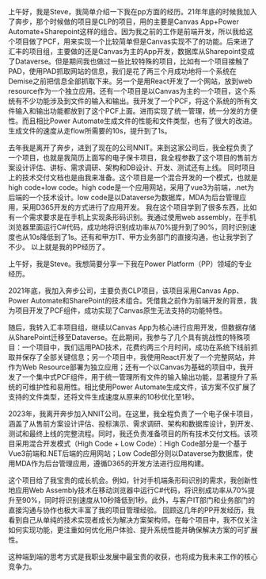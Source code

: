 上午好，我是Steve，我简单介绍一下我在pp方面的经历。21年年底的时候我加入了奔步，那个时候做的项目是CLP的项目，用的主要是Canvas App+Power Automate+Sharepoint这样的组合。因为我之前的工作是前端开发，所以我给这个项目做了PCF，用来实现一个比较简单但是Canvas实现不了的功能。后来进了汇丰的项目组，主要做的还是Canvas为主的App开发，数据库从Sharepoint变成了Dataverse。但是期间我也做过一些比较特殊的项目，比如有一个项目接触了PAD，使用PAD抓取网站的信息，我们是花了两三个月成功地将一个系统在Demise之前把信息全部抓取下来。另一个是用React开发了一个网站，放到web resource作为一个独立应用。还有一个项目是以Canvas为主的一个项目，这个系统有不少功能涉及到文件的输入和输出。我开发了一个PCF，将这个系统的所有文件输入和输出功能都放到了这个PCF上面。进而实现了统一管理，统一分发的方便性。而且相比Power Automate生成文件的性能和文件类型，也有了很大的改进。生成文件的速度从走flow所需要的10s，提升到了1s。

去年我是离开了奔步，进到了现在的公司NNIT。来到这家公司后，我全程负责了一个项目，也就是我简历上面写的电子保卡项目，我全程参数了这个项目的售前方案设计评估、讲标、需求调研、架构和DB设计、开发、测试还有上线。 同时项目上的技术交付文档也是由我来准备。这个项目是一个混合开发的一个模式，也就是high code+low code。high code是一个应用网站，采用了vue3为前端，.net为后端的一个技术设计。low code是以Dataverse为数据库，MDA为后台管理应用，采用D365开发的方式进行了应用开发。 我在这个项目学到了很多东西，比如有一个需求要求是在手机上实现条形码识别。我通过使用web assembly，在手机浏览器里面运行C#代码，成功地将识别成功率从70%提升到了90%，同时识别速度也从10s降低到了1s。还有和甲方IT、甲方业务部门的直接沟通，也让我学到了不少。
以上就是我的PP经历了。




上午好，我是Steve。我想简要分享一下我在Power Platform（PP）领域的专业经历。

2021年底，我加入奔步公司，主要负责CLP项目，该项目采用Canvas App、Power Automate和SharePoint的技术组合。凭借我之前作为前端开发的背景，我为项目开发了PCF组件，成功实现了Canvas原生无法支持的功能特性。

随后，我转入汇丰项目组，继续以Canvas App为核心进行应用开发，但数据存储从SharePoint迁移至Dataverse。在此期间，我参与了几个具有挑战性的特殊项目：一个项目中，我们运用PAD技术，花费约两三个月时间，成功在系统下线前抓取并保存了全部关键信息；另一个项目中，我使用React开发了一个完整网站，并作为Web Resource部署为独立应用；还有一个以Canvas为基础的项目中，我开发了一个集中式PCF组件，用于统一管理所有文件的输入输出功能，显著提升了系统的可维护性和易用性。相比使用Power Automate生成文件，该方案不仅扩展了支持的文件类型，还将文件生成速度从原来的10秒优化至1秒。

2023年，我离开奔步加入NNIT公司。在这里，我全程负责了一个电子保卡项目，涵盖了从售前方案设计评估、投标演示、需求调研、架构和数据库设计，到开发、测试和最终上线的完整流程。同时，我还负责准备项目的所有技术交付文档。该项目采用混合开发模式（High Code + Low Code）：High Code部分是一个基于Vue3前端和.NET后端的应用网站；Low Code部分则以Dataverse为数据库，使用MDA作为后台管理应用，遵循D365的开发方法进行应用构建。

这个项目给了我宝贵的成长机会。例如，针对手机端条形码识别的需求，我创新性地应用Web Assembly技术在移动浏览器中运行C#代码，将识别成功率从70%提升至90%，同时将识别速度从10秒降低到1秒。此外，与客户IT部门和业务部门的直接沟通与协作也极大丰富了我的项目管理经验。
回顾这几年的PP开发经历，我看到自己从单纯的技术实现者成长为解决方案架构师。在每个项目中，我不仅关注如何实现功能，更注重如何优化用户体验、提升系统性能并确保解决方案的可扩展性。



这种端到端的思考方式是我职业发展中最宝贵的收获，也将成为我未来工作的核心竞争力。
